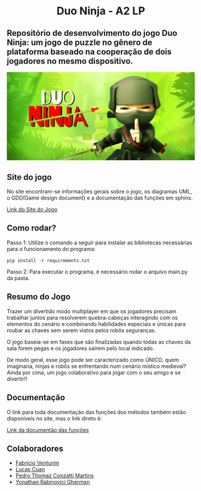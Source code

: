<h1 align="center">Duo Ninja - A2 LP</h1>

## Repositório de desenvolvimento do jogo Duo Ninja: um jogo de puzzle no gênero de plataforma baseado na cooperação de dois jogadores no mesmo dispositivo.
![alt text for screen readers](/img/capa.png)
##  Site do jogo

No site encontram-se informações gerais sobre o jogo, os diagramas UML, o GDD(Game design document) e a documentação das funções em sphinx.

[Link do Site do Jogo](https://fabricioventurim.github.io/game-development-A2/index.html)

## Como rodar?

Passo 1: Utilize o comando a seguir para instalar as bibliotecas necessárias para o funcionamento do programa: 

```
pip install -r requirements.txt
```

Passo 2: Para executar o programa, é necessário rodar o arquivo main.py da pasta.

## Resumo do Jogo

Trazer um divertido modo multiplayer em que os jogadores precisam trabalhar juntos para resolverem quebra-cabeças interagindo com os elementos do cenário e combinando habilidades especiais e únicas para roubar as chaves sem serem vistos pelos robôs seguranças.

O jogo baseia-se em fases que são finalizadas quando todas as chaves da sala forem pegas e os jogadores saírem pelo local indicado.

De modo geral, esse jogo pode ser caracterizado como ÚNICO, quem imaginaria, ninjas e robôs se enfrentando num cenário místico medieval? Ainda por cima, um jogo colaborativo para jogar com o seu amigo e se divertir!!

## Documentação

O link para toda documentação das funções dos métodos também estão disponíveis no site, mas o link direto é:

[Link da documentão das funções](https://fabricioventurim.github.io/game-development-A2/docs/html/index.html)

## Colaboradores

+ [Fabrício Venturim](https://github.com/FabricioVenturim)
+ [Lucas Cuan](https://github.com/Lhc128)
+ [Pedro Thomaz Conzatti Martins](https://github.com/pedrothomazm)
+ [Yonathan Rabinovici Gherman](https://github.com/yonirg)
